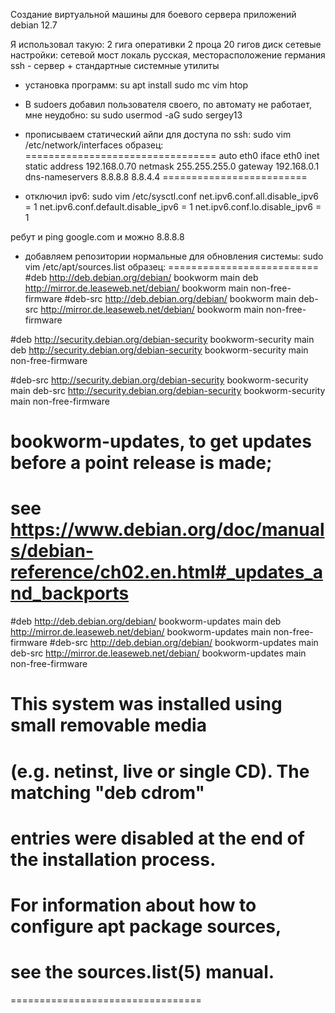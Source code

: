 Cоздание виртуальной машины для  боевого сервера приложений debian 12.7

Я использовал такую:
    2 гига оперативки
	2 проца
	20 гигов диск
сетевые настройки: сетевой мост
локаль русская, месторасположение германия
ssh - сервер + стандартные системные утилиты

- установка программ:
su
apt install sudo mc vim htop

- В sudoers добавил пользователя своего, по автомату не работает, мне неудобно:
su
sudo usermod -aG sudo sergey13

- прописываем статический айпи для доступа по ssh:
sudo vim /etc/network/interfaces
	образец:
=================================
auto eth0
iface eth0 inet static
		address 192.168.0.70
	netmask 255.255.255.0
		gateway 192.168.0.1
	dns-nameservers 8.8.8.8 8.8.4.4
=========================

- отключил ipv6:
sudo vim /etc/sysctl.conf
net.ipv6.conf.all.disable_ipv6 = 1
net.ipv6.conf.default.disable_ipv6 = 1
net.ipv6.conf.lo.disable_ipv6 = 1

ребут и ping google.com и можно 8.8.8.8

- добавляем репозитории нормальные для обновления системы:
	sudo vim /etc/apt/sources.list
образец:
==========================
	#deb http://deb.debian.org/debian/ bookworm main
deb   http://mirror.de.leaseweb.net/debian/ bookworm main non-free-firmware
#deb-src http://deb.debian.org/debian/ bookworm main
deb-src http://mirror.de.leaseweb.net/debian/ bookworm main non-free-firmware
	
	
#deb http://security.debian.org/debian-security bookworm-security main
deb http://security.debian.org/debian-security bookworm-security main non-free-firmware
	
#deb-src http://security.debian.org/debian-security bookworm-security main
deb-src http://security.debian.org/debian-security bookworm-security main non-free-firmware
	
# bookworm-updates, to get updates before a point release is made;
# see https://www.debian.org/doc/manuals/debian-reference/ch02.en.html#_updates_and_backports
#deb http://deb.debian.org/debian/ bookworm-updates main
deb http://mirror.de.leaseweb.net/debian/ bookworm-updates main non-free-firmware
#deb-src http://deb.debian.org/debian/ bookworm-updates main
deb-src http://mirror.de.leaseweb.net/debian/ bookworm-updates main non-free-firmware

# This system was installed using small removable media
# (e.g. netinst, live or single CD). The matching "deb cdrom"
# entries were disabled at the end of the installation process.
# For information about how to configure apt package sources,
# see the sources.list(5) manual.
=================================
